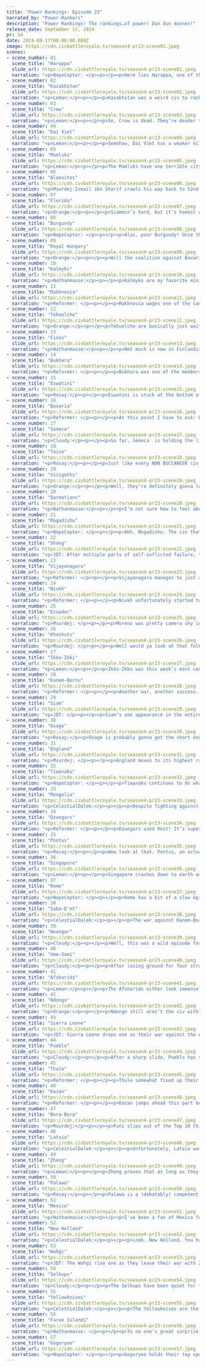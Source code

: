 ```yaml
---
title: "Power Rankings: Episode 23"
narrated_by: "Power-Rankers"
description: "Power Rankings! The rankings…of power! Dun dun dunnnn!"
release_date: September 17, 2024
pr: S4
date: 2024-09-17T00:00:00.000Z
image: https://cdn.civbattleroyale.tv/season4-pr23-scene01.jpeg
scenes:
- scene_number: 01
  scene_title: "Harappa"
  slide_url: https://cdn.civbattleroyale.tv/season4-pr23-scene01.jpeg
  narration: "<p>NopeCopter: </p><p></p><p>Here lies Harappa, one of the most silently tragic figures of the CBR. Not only did they serve as a sort of representative of the game’s oldest mods going in, but their reputation as a competent AI and their excellent starting position really did make them seem like they’d end up a worthy successor to X2’s Punjab and X3’s Afghanistan. Their start gave no reason for anyone to doubt that assessment, either - they expanded quickly, seizing northern India and boxing Vijayanagara in while the Khoshuts left all the most fertile land in the area wide open.But then… then they just sort of hit the brakes at exactly the wrong time. Their first attempt at a war with Vijayanagara went nowhere, Vijayanagara grabbed enough land to make themselves look good, the Khoshuts effectively blocked Harappa out of a Ganges-based empire, and most importantly, the Afsharids expanded so violently that Harappa’s continued existence suddenly looked a lot less certain. By the time the Settler machine got back online, North India was completely full, and Harappa was forced to start grabbing land in the Himalayas and random islands (plus a bold city in Oman). They had a monstrous army but tried to use it on Bukhara rather than someone they could actually threaten (like the suddenly-humbled Afsharids or the still-underwhelming Vijayanagara), but between their various disparate colonies, their massive army, their presumed free meal to the south, and the Great Wall, they were at the very least not going anywhere any time soon. In fact, they actually looked really strong - their tech count was high, and they had the positioning to grow with the Hindu Kush mountains blocking the incompetent Afsharids. </p><p></p><p>Unfortunately, Harappa’s wanton expansion made them more than a few enemies, and they fumbled almost all of their overseas colonies right off the bat. They lost their Omani city in a war they declared on the Qarmatians, and a coalition that kicked off right afterward allowed the presumed irrelevant Vijayanagara to take Sri Lanka, ending hopes of a Harappan naval empire. The war against Vijayanagara in particular was a serious upset, as Harappa’s image of the dominant force in South Asia was shattered by Vijayanagara’s ability to put in serious work with worse stats and less-advanced units - mainly because Vijayanagara built a navy and Harappa didn’t. The real blow came at the end of the war, though, where Harappa’s larger military finally turned the tide and seemed ready to absolutely tear through the ill-defended northern Vijayanagara cities… only for Harappa to declare peace before taking anything. And then, before Harappa could build back up and take another shot, the Afsharids invaded.</p><p></p><p>The Afsharid invasion, while not nearly as devastating as it could have been, really was the final nail in the coffin for this former powerhouse. The Afsharid war record had been… spotty, to put it nicely, so to see them manage to take two cities off Harappa (one through the Great Wall, no less) was downright shocking. Harappa lived, of course, but the message had been sent - no mountains or wall could save Harappa from the Afsharids when they came back to finish the job, and Vijayanagara’s subsequent humiliation of the Afsharids only served to prove that they weren’t going to be Harappa food, either. The remaining Harappan island cities got picked off by Singapore and Mogadishu of all civs in the resulting opportunistic coalition as Harappa’s final attempt to take a city off Bukhara failed. </p><p></p><p>At this point, all that was left of Harappa was a four-city rump state, a shell of its former self, albeit a seemingly very safe one. Because of the city positioning (reminiscent of Burgundy’s famed core), neither the Afsharids or Vijayanagara could launch an effective assault, and the Khoshuts were, well, the Khoshuts. Plus, they still had the Great Wall. I’m sure many expected Harappa to be a stubborn long-lasting buffer state for a long time to come, especially with the Afsharids and VIjayanagara distracted, which made the final act of Harappa’s run all the more shocking. In the midst of another pointless war with Bukhara, the Afsharids, Vijayanagara, and even the Khoshuts all joined forces to finally put an end to their shared neighbor. The Afsharids and Vijayanagara even made peace with each other for it. Harappa’s army was eviscerated with shocking speed. The only thing more shocking than their sudden death was who profited. The Khoshuts, written off first as lazy for settling the mountains instead of the fertile Ganges and then as incompetent for giving up cities to the Dzungars and Siam, completely unable to even take a seemingly free Siamese city, managed to capture not one, not two, but ALL FOUR of Harappa’s remaining cities, completely shutting out both the Afsharids and Vijayanagara and almost doubling their size in one fell swoop. Perhaps their demise was fitting - a civilization that even after some initial failures was expected to rise to prominence purely because of the two weaklings they shared a subcontinent with ended up being food for those two weaklings to climb back to prominence.</p><p></p><p>And so ends the tale of Harappa… or so you’d think. However, the game-runner Lacs has promised that only a run where Harappa wins the game would actually be recorded. Harappa’s death is surely only temporary, and before long they will rise again in the ultimate come-from-behind victory… but even if they don’t, at least their death made for a shocking spectacle. Not a bad run overall, even if they did leave the game early.</p>"
- scene_number: 02
  scene_title: "Kazakhstan"
  slide_url: https://cdn.civbattleroyale.tv/season4-pr23-scene02.jpeg
  narration: "<p>Leman:</p><p></p><p>Kazakhstan was a weird civ to rank at the games start. Historically, starts in Kazakhstan’s region have been fairly powerful, with lots of room to grow and expand before hitting their neighbors, but Kazakhstan had clear and evident flaws that made that strategy seem improbable. Civs in this region tend to be able to then use that early game advantage to catapult themselves into a strong position for the rest of the game. Season One’s Kazakhs were the most famous example of this. Kazakhstan, at first, seemed like they might be able to use this same playbook to have a solid enough game.</p><p>They started out settling far and wide, getting up to a fairly respectable double-digit city count. However, this didn’t really amount to much and the cracks were evident early on. Their empire wasn’t really a powerful, cohesive blob, but instead, to quote Altima’s prediction in PR 0,  “a weird snakey strip between giants.” Kazakhstan was clearly shown to be playing second fiddle to Selkups’ much more robust empire. That wasn’t to say there weren’t opportunities for Kazakhstan, but it was clear that Kazakhstan was large, but not strong or defensible.</p><p>They did manage to defend well enough early on, holding their own against Selkups for a while. However, Kazakhstan’s terrible defensive position was revealed in the middle of the game, when literally every one of Kazakhstan’s neighbors decided to declare war on them, and unceremoniously carved them up in about a dozen turns. If you don’t remember, Kazakhstan’s big, weird, snakey empire now belongs to: Latvia, the Selkups, the Afsharids, the Dzungars, Bukhara, but most of all Kazan. </p><p>While Selkups were the anvil, Kazan was the hammer, mercilessly tearing apart the dying corpse of Kazakhstan, managing to take the lion’s share of cities. They eventually left Nursultan to rot in the worst position a civ can be left in, a single pointless arctic city, waiting to die. Luckily for Kazakhstan, Kazan, after consolidating the old Kazakh empire, was merciful and decided to finish what every civ in Asia started, killing off Kazakhstan on turn 286, in 56th place. RIP, you weird snakey strip.</p>"
- scene_number: 03
  scene_title: "Crow"
  slide_url: https://cdn.civbattleroyale.tv/season4-pr23-scene03.jpeg
  narration: "<p>Leman:</p><p></p><p>So, Crow is dead. They’re deader than last week. They’re almost out of units, they have two measly cities and a top tier super power bearing down on them. There’s not much else to say about them that hasn’t been said last week, and won’t be said in their eulogy next week.</p>"
- scene_number: 04
  scene_title: "Dai Viet"
  slide_url: https://cdn.civbattleroyale.tv/season4-pr23-scene04.jpeg
  narration: "<p>Leman:</p><p></p><p>Somehow, Dai Viet has a weaker military than Crow. And Crow’s gonna die.</p>"
- scene_number: 05
  scene_title: "Mamluks"
  slide_url: https://cdn.civbattleroyale.tv/season4-pr23-scene05.jpeg
  narration: "<p>Leman:</p><p></p><p>The Mamluks have one terrible city but they aren’t about to die and that is enough to be better than exactly two living civilizations.</p>"
- scene_number: 06
  scene_title: "Alaouites"
  slide_url: https://cdn.civbattleroyale.tv/season4-pr23-scene06.jpeg
  narration: "<p>Msurdej:Ismail ibn Sharif crawls his way back to 52nd as Sierra Leone decides to attack the Visigoths, splitting their forces and ignoring much of the Alaouites. Coupled with the death of Kazakhstan, and the dying Crow, the Alaouties managed to gain three points. Good for them.</p>"
- scene_number: 07
  scene_title: "Florida"
  slide_url: https://cdn.civbattleroyale.tv/season4-pr23-scene07.jpeg
  narration: "<p>Orange:</p><p></p><p>Scammin’s hard, but it’s honest work. That’s how MacGregor lives his days, waiting patiently for the next opportunity for a scheme. Who's gonna be next in his sights?</p>"
- scene_number: 08
  scene_title: "Burgundy"
  slide_url: https://cdn.civbattleroyale.tv/season4-pr23-scene08.jpeg
  narration: "<p>NopeCopter: </p><p></p><p>Alas, poor Burgundy! Once the most promising civ in western Europe, Burgundy is now a two-city rump state constantly taking chip damage from England’s UA. Their two saving graces are their respectable carpet and the fact that nobody relevant is currently at war with them - these two things alone are enough to put them above five other contenders. Still, make no mistake - barring a miracle, this is the end of the line for Burgundy, and their next relevant war will probably be much less impressive than their previous ones.</p>"
- scene_number: 09
  scene_title: "Royal Hungary"
  slide_url: https://cdn.civbattleroyale.tv/season4-pr23-scene09.jpeg
  narration: "<p>Orange:</p><p></p><p>Will the coalition against Bavaria be enough to finally let Bathory expand once more? No? Well they tried at least. Wonder how long until they are back at peace with their two cities.</p>"
- scene_number: 10
  scene_title: "Kalmyks"
  slide_url: https://cdn.civbattleroyale.tv/season4-pr23-scene10.jpeg
  narration: "<p>Nathanmasse:</p><p></p><p>Kalmyks are my favorite mini civ.    They're up there with Ikko (no offense) as civs whose influence far exceeds their own capabilities.  They have no hope of winning the game but have an outsized relevance thanks to them controlling a holy city.  I only hope that whoever eliminates them will have the piety policy tree unlocked so they can replace the Kalmyks as the founder.</p>"
- scene_number: 11
  scene_title: "Makhnovia"
  slide_url: https://cdn.civbattleroyale.tv/season4-pr23-scene11.jpeg
  narration: "<p>Reformer: </p><p></p><p>Makhnovia wages one of the sadder wars on the cylinder. That is to say, the war against Pontus, during which most of the Makhnovian army loitered around in Kazan, or near Alexandrovsk. The war ended with Pontus in control of (the ruins of) Ekaterinoslav, a critical blunder no doubt, as it allows Pontus much easier access to the rest of the Makhnovian cities when the two go to war next time. Additionally, the city was quite central to the anarchist polity, meaning its loss will be felt regardless of who next assaults Makhnovia. But…hey…at least they still got their sizable army intact? </p>"
- scene_number: 12
  scene_title: "Tehuelche"
  slide_url: https://cdn.civbattleroyale.tv/season4-pr23-scene12.jpeg
  narration: "<p>Orange:</p><p></p><p>Tehuelche are basically just waiting for Bora to attack them at this point. Maybe New Holland or Palawa, but like, probably Bora. Until that happens they’re just gonna sit all nice and pretty in their cone at the bottom of the cylinder.</p>"
- scene_number: 13
  scene_title: "Finns"
  slide_url: https://cdn.civbattleroyale.tv/season4-pr23-scene13.jpeg
  narration: "<p>Nathanmasse:</p><p></p><p>Not much is new in Finlandia, just quietly waiting to get killed. Speaking of, Ume-Sami dropped a citadel on their border so perhaps relations between this dynamic duo are breaking down?  I’d like them to hurry up and get eliminated to clean up those borders, although it wouldn’t be Finland if there wasn’t bordergore right?</p>"
- scene_number: 14
  scene_title: "Bukhara"
  slide_url: https://cdn.civbattleroyale.tv/season4-pr23-scene14.jpeg
  narration: "<p>Reformer: </p><p></p><p>Bukhara was one of the members of the anti-Harappan coalition, but sadly received no reward for their contribution. Bukhara was one of the long-standing rivals of Harappa…to get nothing after all this time is just depressing…oh well, better luck in the next coalition war! Just better hope the barrel of the gun ain’t pointed at you next time!</p>"
- scene_number: 15
  scene_title: "Eswatini"
  slide_url: https://cdn.civbattleroyale.tv/season4-pr23-scene15.jpeg
  narration: "<p>Rosay:</p><p></p><p>Eswatini is stuck at the bottom of Africa with hellish mountainous borders to try and cross in order to beat their easiest neighbor. Maybe when Ndongo was struggling Eswatini could’ve maybe broken out a little bit, but now that Ndongo can make a serious bid for “African hegemon” Eswatini is likely stuck with mediocrity.</p>"
- scene_number: 16
  scene_title: "Bavaria"
  slide_url: https://cdn.civbattleroyale.tv/season4-pr23-scene16.jpeg
  narration: "<p>Reformer: </p><p></p><p>At this point I have to ask: How is this war still going on? I mean it’s been 50 turns for Latvia and England, and 64 turns for Royal Hungary. None of these civs has gained ANYTHING from Bavaria in that time. England at least has an excuse in that they only just this episode started going at it. But Royal Hungary and Latvia? They’ve been failing for 2, 3 episodes. How does the AI come to the conclusion that this is still a worthwhile war? Or is it Ludwig who’s stubbornly refusing to even consider peace? Could be either, stubborn is still the diagnosis. Regardless, for Bavaria the stubbornness spells doom: most of their cities are hurting, losing improvements and pop, while wasting production on units that immediately die. Bavaria ain’t coming back - truth is, they’ve been losers for a while. </p>"
- scene_number: 17
  scene_title: "Seneca"
  slide_url: https://cdn.civbattleroyale.tv/season4-pr23-scene17.jpeg
  narration: "<p>Cloudy:</p><p></p><p>So far, Seneca  is holding the line against Taino, and none of their cities are under threat—not even Kinngait, which they captured from the Thule last week. Both of their Atlantic coastal cities can only be attacked from one sea tile at a time, so it’s unlikely that the Taino will ever again pose a serious threat.</p>"
- scene_number: 18
  scene_title: "Taino"
  slide_url: https://cdn.civbattleroyale.tv/season4-pr23-scene18.jpeg
  narration: "<p>Rosay:</p><p></p><p>Just like every NON BUCCANEER civ before it, Taino struggles to break out of the Antilles. Yeah the Caribbean is kinda a death zone to spawn in but at least  is at least kinda interesting with them harassing Seneca’s ships</p>"
- scene_number: 19
  scene_title: "Visigoths"
  slide_url: https://cdn.civbattleroyale.tv/season4-pr23-scene19.jpeg
  narration: "<p>Orange:</p><p></p><p>Well, they’re definitely gonna lose that colony, and Rome and Sierra Leone are also battering them, and it’s not like I had any hopes for them anyways I think they’re just gonna fail everything. So I’m glad to see them drop but they should drop further, maybe the Faroese navy will actually do something to help with that. </p>"
- scene_number: 20
  scene_title: "Qarmatians"
  slide_url: https://cdn.civbattleroyale.tv/season4-pr23-scene20.jpeg
  narration: "<p>Nathanmasse:</p><p></p><p>I’m not sure how to feel about the Qarmatians.  They sure have a lot of units, but none of their neighbors seem like particularly easy targets.  Even the ones with sparsely manned borders have very difficult terrain that we’ve seen the Qarmatians get bogged down in before. On top of that, their tech and science progression is the worst of any of their neighbors so waiting around isn’t likely to improve their situation.  But a second Qarmback can’t be ruled out so we’ll have to see if they can pull it off.</p>"
- scene_number: 21
  scene_title: "Mogadishu"
  slide_url: https://cdn.civbattleroyale.tv/season4-pr23-scene21.jpeg
  narration: "<p>NopeCopter: </p><p></p><p>Ahh, Mogadishu. The civ that has not done a damn thing in several episodes is, predictably, looking about the same. However, despite this lack of appearance, they’ve actually dropped a sizable amount in the Power Rankings! Part of this is probably noise, but Saba-D’mt no longer being distracted and Vijayanagara surviving the Singaporean invasion probably don’t help. That, and time is not on their side - we’re entering the stage of the game where the gap really starts to widen between major and minor powers, and Mogadishu hasn’t been capitalizing at all on any of their weaker neighbors to turn their just-barely-good-enough empire into something that can actually compete on the wider stage. The countdown has started for Mogadishu, and although they’re probably too well-defended to die any time soon, their fate could well be sealed if they don’t act quick.</p>"
- scene_number: 22
  scene_title: "Shang"
  slide_url: https://cdn.civbattleroyale.tv/season4-pr23-scene22.jpeg
  narration: "<p>JDT: After multiple parts of self-inflicted failure, the Shang have seemingly stabilized into a state of decent equilibrium, symbolized best by the end of the Ikko Ikkis latest (and last) abortive attempt against them. Lucky for them, just enough of their core is intact such that they can actually mount a comeback with their 292 prod and 321 science. Unfortunately for them, their self-inflicted defeat of monumental proportions has set them back so far that they are about 6 techs behind median while having average to slightly above-average stats.  And they are also 3 cities down where they started. And while they were busy killing themselves, Zheng and Goguryeo, their direct neighbours, grew into global superpowers, with another direct neighbour in Mongolia creating a pretty decent empire for themselves. I don’t see a way for the fox to sneak out of this one, unfortunately. </p>"
- scene_number: 23
  scene_title: "Vijayanagara"
  slide_url: https://cdn.civbattleroyale.tv/season4-pr23-scene23.jpeg
  narration: "<p>Reformer: </p><p></p><p>Vijayanagara manages to just about avoid a grim fate in the hands of Singapore - largely thanks to Noongar intervention, of course, but we should still give credit where credit is due, Vijayanagara’s diplomats did a good job here. Avoiding a crippling loss is crucial here. Now, on the flip side, Khoshuts snagged the whole pot in the Harappan coalition war. Vijayanagara, the old rivals of Harappa, got NOTHING, except for a new, somewhat stronger neighbor. Only somewhat, though, and that is why Khoshuts might indeed be Vijayanagara’s way out of their current prison. I don’t necessarily want to conjure up false hope, but a coalition against Khoshuts isn’t impossible here, and once Vijayanagara has recovered a little, they could be a big beneficiary of such a coalition. Just don’t let another civ get there first, this time!</p>"
- scene_number: 24
  scene_title: "Nivkh"
  slide_url: https://cdn.civbattleroyale.tv/season4-pr23-scene24.jpeg
  narration: "<p>Reformer: </p><p></p><p>Nivkh unfortunately started to take a bit of a beating from Thule this episode after holding on so admirably. So far this has not translated into a statistically significant loss, but stats can’t always be trusted - the matter of fact is that despite the respectable struggle Nivkh has put on, these losses sting, and further contribute to their getting-cornered value. Speaking of stats, Nivkh remains a strange beast indeed. Their tech count is on par with some much higher-ranking civs, whereas the rest of their stats languish in the middle of the pack. Indeed, at 46 techs, they are exactly on par with Thule. This anomaly is a slight mystery. One speculative theory is that their UB is contributing through the creation of great scientists, but the numbers associated with the UB are not big enough for that to be a realistic answer. I suppose Nivkh is simply built different. </p>"
- scene_number: 25
  scene_title: "Ecuador"
  slide_url: https://cdn.civbattleroyale.tv/season4-pr23-scene25.jpeg
  narration: "<p>Msurdej: </p><p></p><p>Moreno was pretty camera shy in this part. But he remains the same old Ecuador we’ve come to know and l-... well, know at least. Middling stats, irrelevant wars, and a laziness in attacking Tiwanaku that will doom them to mediocrity.</p>"
- scene_number: 26
  scene_title: "Khoshuts"
  slide_url: https://cdn.civbattleroyale.tv/season4-pr23-scene26.jpeg
  narration: "<p>Msurdej: </p><p></p><p>Well would ya look at that folks. The Khoshuts not only managed to take the capital of Harappa, but eliminated them fully from the game. As someone who loves it when a civ is eliminated, I always love to sing the praises of the civs that manage to take a neighbor out. While Harappa wasn’t the strongest civ, it was a former top 10 (in episodes 1 and 2, whereas the Khoshuts were languishing in the 40s). These expansions netted them the Great Wall and could help fuel further conquests, and make Gushi Khan a force to be reckoned with. I mean, they’ll probably stay a middling civ, but I can dream, can’t I?</p>"
- scene_number: 27
  scene_title: "Ikko-Ikki"
  slide_url: https://cdn.civbattleroyale.tv/season4-pr23-scene27.jpeg
  narration: "<p>Leman:</p><p></p><p>Ikko-Ikko was this week’s most controversial civilization as Zheng bears down on them and the war continues to not look good for them at all. On the one hand, Zheng is a monster fielding frigates, while Ikko-Ikki, despite being an island civ with excellent science, is still running around with Galleasses. With such a tech disparity, there’s little Ikko-Ikki can do but slow Zheng down and hope for a peace treaty. On the other hand, Ikko-Ikki is a civ with excellent science and with any peace treaty that keeps Ikko-Ikki intact will probably leave them poised with a strong economy and a reasonable position to kick off from. On a third, weird hand, it’s unclear what Ikko-Ikki could do with that tech league especially after being weakened by Zheng. Zheng, Wahgi, Goguryeo and Thule are all miles stronger than Ikko, and Nivkh has shown itself to be an excellent defender. Maybe a trans-Pacific invasion of Pueblo? The future is unclear.</p>"
- scene_number: 28
  scene_title: "Kanem-Bornu"
  slide_url: https://cdn.civbattleroyale.tv/season4-pr23-scene28.jpeg
  narration: "<p>Reformer: </p><p></p><p>Another war, another success. What can be said about the insane grit of Kanem-Bornu that hasn’t already been said? Speculation abounded regarding the nigh-certain spanking that K-B was about to receive from Saba, only for K-B to CONTINUE to humiliate Saba, up until the latter begged for peace. K-B stays winning. Just don’t look at their stats…I mean how does a civ with such mediocre stats manage to do this time after time…at least they’re improving, slowly but surely!</p>"
- scene_number: 29
  scene_title: "Siam"
  slide_url: https://cdn.civbattleroyale.tv/season4-pr23-scene29.jpeg
  narration: "<p>JDT: </p><p></p><p>Siam’s one appearance in the entire part proudly announced that they were plotting against the eliminated Rozvi. If that doesn’t say enough about their current position, I don’t know what will. </p>"
- scene_number: 30
  scene_title: "Osage"
  slide_url: https://cdn.civbattleroyale.tv/season4-pr23-scene30.jpeg
  narration: "<p>Rosay:</p><p>Osage is probably gonna get the short end of the proverbial city capture stick, though it’s honestly nice being able to see them eat at all. Despite their relatively good performance given the position they were in, Osage has been outright STARVING for a proper city capture that they can actually hold, which they finally might get. They’re still a relative minnow in the ocean that is North America but they might be able to snack on the remains of their neighbors if they keep up their current pace.</p>"
- scene_number: 31
  scene_title: "England"
  slide_url: https://cdn.civbattleroyale.tv/season4-pr23-scene31.jpeg
  narration: "<p>Msurdej: </p><p></p><p>England moves to its highest rank ever since it has got Bavaria on its knees, having taken Beaune down to the red. Once again, the power of England’s UU Longbowman is on full display, being able to stay out of retaliation range. However, there is a flaw in all of this. England has few melee troops in the vicinity to actually capture the city. The closest are near their city of York, so if England wants to keep rising in the ranks, they better start making more and moving them west.</p>"
- scene_number: 32
  scene_title: "Tiwanaku"
  slide_url: https://cdn.civbattleroyale.tv/season4-pr23-scene32.jpeg
  narration: "<p>NopeCopter: </p><p></p><p>Tiwanaku continues to do what they do best: not die. New Holland has been fumbling their invasion for who knows how long at this point, and they’re no closer to actually taking something than they were at the start of the episode. Of course, on the other hand, Tiwanaku has been failing to put a dent in the Tehuelche, but not dying is still pretty nice. Their long-term prospects do seem a bit bleak with their middling stats and lack of good expansion opportunities, at least until they manage to fix up their army, but hey, if New Holland can’t break them with top-3 stats, then they’re probably at least sticking around for a while unless their blue neighbors finally figure out how to fight a land war.</p>"
- scene_number: 33
  scene_title: "Mongolia"
  slide_url: https://cdn.civbattleroyale.tv/season4-pr23-scene33.jpeg
  narration: "<p>CelestialDalek:</p><p></p><p>Despite fighting against the current 1st place civ, Mongolia is doing… fine? For all their stats, Goguryeo is notably lacking in the army department as well as the “not splitting up your forces between cities” department. Hence, Mongolia gets a mild rise in the power rankings this week despite doing basically nothing. Keep up the good work. </p>"
- scene_number: 34
  scene_title: "Dzungars"
  slide_url: https://cdn.civbattleroyale.tv/season4-pr23-scene34.jpeg
  narration: "<p>Reformer: </p><p></p><p>Dzungars used Rest! It’s super effective! </p><p></p><p>…yeah that’s it. We did get to see their silly core again this episode to confirm that they still have a bunch of warriors and spearmen running around. Wonder what’s the point of that. Maybe they have an immensely strong nobility with a chokehold on the military, and they demand that the “old ways” are maintained? That’s possible. And the only reason this system hasn’t collapsed is because it’s never been challenged.So far.</p><p></p><p>Stay tuned.</p>"
- scene_number: 35
  scene_title: "Pontus"
  slide_url: https://cdn.civbattleroyale.tv/season4-pr23-scene35.jpeg
  narration: "<p>Rosay:</p><p></p><p>Wow look at that, Pontus, an actual fucking conquest. Now it may only seem like one city but Pontus has now set itself up to easily invade Eastern Europe in the near future for a round two. Since Latvia still has a pretty bad carpet, this could make Pontus, again if they make the right moves, the future European hegemon.</p>"
- scene_number: 36
  scene_title: "Singapore"
  slide_url: https://cdn.civbattleroyale.tv/season4-pr23-scene36.jpeg
  narration: "<p>Leman:</p><p></p><p>Singapore crashes down to earth as their weird struggles against Vijayanagara continue to stall and Noongar takes this opportunity to strike. And it was an extremely effective strike. Singapore is already down two cities and would probably be in danger of losing even more if Palawa didn’t decide to bail them out. Singapore now has to hope Palawa shifts enough of Noongar’s production that they can salvage this war. An early peace treaty would be crippling and embarrassing but if Palawa does well (history says that is unlikely), Singapore could even come out of this war stronger than it started.</p>"
- scene_number: 37
  scene_title: "Rome"
  slide_url: https://cdn.civbattleroyale.tv/season4-pr23-scene37.jpeg
  narration: "<p>NopeCopter: </p><p></p><p>Rome has a bit of a slow episode this time as their wars with the Visigoths and Royal Hungary both go nowhere (as expected). The big question is, of course, where Rome goes next - their stats are top-notch in both southern Europe and Africa (thanks to Sierra Leone’s recent tumble), but a lot of their neighbors are really well-fortified or just have good-enough stats without the terrain Rome would need to break through with a slim advantage. Despite this, Sierra Leone running into trouble has given Rome another glimmer of hope for an invasion opportunity, and sometimes no news really is good news, so they do get to rise just a bit.</p>"
- scene_number: 38
  scene_title: "Saba-D’mt"
  slide_url: https://cdn.civbattleroyale.tv/season4-pr23-scene38.jpeg
  narration: "<p>CelestialDalek:</p><p></p><p>The war against Kanem-Bornu was one thing and one thing only: embarrassing. Forces of cannons, crossbowmen, and muskets failed to make a counteroffensive against composite bowmen. Nkongsamba should not be in Kanem-Bornu hands right now by all means, but somehow they bungled this incredibly easy invasion. But hey, their stats are good (look at the tech that they fucked up the defense with) and their position is… fine. Deserving of 20th but not anyone’s respect. </p>"
- scene_number: 39
  scene_title: "Noongar"
  slide_url: https://cdn.civbattleroyale.tv/season4-pr23-scene39.jpeg
  narration: "<p>Cloudy:</p><p></p><p>Well, this was a wild episode for the Noongar, so where to start? First off, their invasion of SIngapore has been wildly successful, taking full control of Java except for a few stray tiles. Nor does Singapore have anything resembling a counterattack, and the Noongar invasion force is still looking strong enough to keep going. But that’s the good news. The bad news is that Palawa has declared war on Noongar again, and they have a large contingent of musketmen, cannons, skirmishers, and cuirassiers heading for the border. Line infantry won’t be far behind either. This is a major problem for the Noongar, whose tech is at least a generation behind across the board, and in the case of basic melee units, two generations. Palawa’s main focus appears to be Kriwa, which is lightly defended, but the news for Noongar isn’t all bad. Previous attacks on Kriwa have failed in part because the city is protected by a lake and a river, and most of Noongar’s land forces—while outdated—aren’t currently busy. Palawa also has very little navy to speak of. So ideally for Noongar, they’ll hold off this invasion long enough to make peace, which usually comes pretty quickly in this recurring matchup, and then they’ll be able to resume their focus on singapore. But don’t count your chickens before they hatch—this could still end badly.</p>"
- scene_number: 40
  scene_title: "Ume-Sami"
  slide_url: https://cdn.civbattleroyale.tv/season4-pr23-scene40.jpeg
  narration: "<p>Cloudy:</p><p></p><p>After losing ground for four straight episodes, the Ume-Sami have regained two ranks because.... well to be honest with you, I have no idea. Is it just noise? Perhaps. Or maybe it’s because we saw a good shot of their lands this week, and they looked solid. But they still have the same fundamental problem, which is that none of their neighbors look easy to conquer—not even the Finns.</p>"
- scene_number: 41
  scene_title: "Afsharids"
  slide_url: https://cdn.civbattleroyale.tv/season4-pr23-scene41.jpeg
  narration: "<p>Leman:</p><p></p><p>The Afsharids either look immensely impressive or extremely embarrassing. Like Afsharids get a lot of the credit for breaking Harappa’s back when they were strong, they easily cleaned up Bukhara, and have had solid stats. Then on the other hand, they’ve dropped cities to Qarmatians, Vijayanagara, and like four lost Selkup units. And now, again, they’ve embarrassed themselves by managing to go 0 and 4 on Harappan cities captured. The Afsharids did not get a single one out of this war, and Khoshuts got them all. Granted, this leaves Afsharids in the exact same position they started with, and Afsharids could absolutely wipe the floor with Khoshuts, but god damn, Nader Shah is so lame sometimes.</p>"
- scene_number: 42
  scene_title: "Ndongo"
  slide_url: https://cdn.civbattleroyale.tv/season4-pr23-scene42.jpeg
  narration: "<p>Orange:</p><p></p><p>Ndongo still aren’t the civ with the best stats in Africa, that’d be Rome who are ranked below them for some reason, but they are now once again better than all the other originally African civs. Still need to attack eSwatini again or something and actually take more cities soon before they get eclipsed.</p>"
- scene_number: 43
  scene_title: "Sierra Leone"
  slide_url: https://cdn.civbattleroyale.tv/season4-pr23-scene43.jpeg
  narration: "<p>JDT: Sierra Leone drops one as their war against the Alaouites stalls out. This can be attributed primarily to a big mistake they have elected to throw upon themselves - they attacked the Visigoths. There was no reason for an assault on the Visigoths at this point, given that they’re on relatively even footing and there's no easy place for them to actually mount an assault. Instead, all this did was distract troops and result in pickoffs from Visigothic cities and ranged units. There are still tangible paths to taking out the Alaouites, but for no reason at all, Thomas Peters has made taking them out a lot harder than it should’ve been. And this negatively affects their scaling potential and conquest perception. </p>"
- scene_number: 44
  scene_title: "Pueblo"
  slide_url: https://cdn.civbattleroyale.tv/season4-pr23-scene44.jpeg
  narration: "<p>Cloudy:</p><p></p><p>After a sharp slide, Pueblo has stabilized after making peace with Goguryeo and holding the line against Mexico. Although Pueblo lost 3/5 of Hawaii, they didn’t lose all of it, which leaves room for a comeback, and it looks very unlikely that they’ll lose any further ground to Mexico either. This turn of events has definitely left Pueblo with permanent damage but we think this is where they’ll level off for a while now that they’ve stemmed the bleeding. </p>"
- scene_number: 45
  scene_title: "Thule"
  slide_url: https://cdn.civbattleroyale.tv/season4-pr23-scene45.jpeg
  narration: "<p>Reformer: </p><p></p><p>Thule somewhat fixed up their game this episode, taking the upperhand against Nivkh, a significantly weaker foe. Admirable. Their stats also recovered from the slight hit taken last week, and they finished Chemistry while currently going for Humanism. Never mind the fact that Nivkh got both techs 20-30 turns ago. All is coming up milhouse for Thule! After an incredible amount of effort expended on their part. I hate to say it over and over again but Thule really doesn’t deserve to be this high, stats be damned. </p>"
- scene_number: 46
  scene_title: "Kazan"
  slide_url: https://cdn.civbattleroyale.tv/season4-pr23-scene46.jpeg
  narration: "<p>Reformer: </p><p></p><p>Kazan jumps ahead this part because they MURDER Kazakhstan, and we power rankers really hate Kazakhstan! [citation required] Now admittedly, Kazan didn’t go for the kill until the coalition grew great enough, but hey, still did it! In terms of pure stats gained, this snow city in the arctic won’t contribute much, but it’s obviously about the SPIRIT of the act. Kazan has the desire, willingness, and ability to take things to the END. That’s the kind of gumption you need to win Civ Battle Royale. They do have to fix their tech problems somewhere along the way though…</p>"
- scene_number: 47
  scene_title: "Bora-Bora"
  slide_url: https://cdn.civbattleroyale.tv/season4-pr23-scene47.jpeg
  narration: "<p>Msurdej:</p><p></p><p>Puni slips out of the Top 10 this week as other civs regain some of their composure. They’re still as competent and aborable, but have been resting on that giant army they have. They need to put that army to use on someone if they want to be as strong as previous Pacific power Timor-Leste. Perhaps attacking Tehuelche would be good...</p>"
- scene_number: 48
  scene_title: "Latvia"
  slide_url: https://cdn.civbattleroyale.tv/season4-pr23-scene48.jpeg
  narration: "<p>CelestialDalek:</p><p></p><p>Unfortunately, Latvia was unable to take Nuremburg this episode. Their stats are still good and their army is still in position, but they were SO close to getting a foothold in central Europe. Unfortunately, their foot slipped off the rung. A second wave of attack can’t be ruled out though! </p>"
- scene_number: 49
  scene_title: "Zheng"
  slide_url: https://cdn.civbattleroyale.tv/season4-pr23-scene49.jpeg
  narration: "<p>Leman:</p><p></p><p>Zheng proves that as long as they’re not fighting Wahgi, that they are an absolute monster. Ikko-Ikki is getting cut through like hot butter. Zheng wasted no time snapping up Ikko-Ikki’s only beachhead on the mainland and is now making a decisive push onto Ikko-Ikki’s main islands. It’s unclear how far Zheng can push. I, for one, don’t expect Zheng to push too far into Ikko-Ikki’s core but grabbing one or two more cities is excellent for Zheng as they continue to power up.</p>"
- scene_number: 50
  scene_title: "Palawa"
  slide_url: https://cdn.civbattleroyale.tv/season4-pr23-scene50.jpeg
  narration: "<p>Rosay:</p><p></p><p>Palawa is a (debatably) competent civ stuck in southern Oceania with little chance to properly break out. I’m actually relatively skeptical on all of the oceanic civs this cycle due to their current underperforming and/or poor production, but Palawa has now twice failed to make any meaningful headway against Noongar. Now are they still better than Noongar? Yes, I'm not blind, but with Palawa giving us failure after failure, I feel like their admittedly good overall stats can only carry them so far.</p>"
- scene_number: 51
  scene_title: "Mexico"
  slide_url: https://cdn.civbattleroyale.tv/season4-pr23-scene51.jpeg
  narration: "<p>Nathanmasse:</p><p></p><p>I've been a fan of Mexico for a while and admittedly ranked them a little higher than most, but I think they deserve it.  They've secured their place as top 2 in North America with more than enough military units to either continue the fight with Pueblo or pick a new opponent to assail.  There is no shortage of choices with the only concern being whether they will languish too long and allow others to rebuild, or worse, eliminate their weaker neighbors before Mexico gets their cut.  Only time will tell.</p>"
- scene_number: 52
  scene_title: "New Holland"
  slide_url: https://cdn.civbattleroyale.tv/season4-pr23-scene52.jpeg
  narration: "<p>CelestialDalek:</p><p></p><p>Look. New Holland. You have good production and stuff. Very good stats. You’re at war with Tiwanaku, why aren’t you taking any cities? BECAUSE YOU ARE USING SWORDSMEN. STOP DOING THAT. This is getting dangerously close to a Saba situation, except that Kanem-Bornu is ass and New Holland isn’t. Although I think their military strategist is.</p>"
- scene_number: 53
  scene_title: "Wahgi"
  slide_url: https://cdn.civbattleroyale.tv/season4-pr23-scene53.jpeg
  narration: "<p>JDT: The Wahgi rise one as they leave their war with Zheng the obvious victor, securing Simuay and Lamitan, both excellent cities. With their production now acceptable and all their other stats still being excellent, they are now being seen as a potential challenger for the pinnacle. They still have targets even in a stacked region, given the vulnerability other powers tend to find themselves in. Now, can they simply build a good enough army to win? </p>"
- scene_number: 54
  scene_title: "Selkups"
  slide_url: https://cdn.civbattleroyale.tv/season4-pr23-scene54.jpeg
  narration: "<p>Cloudy:</p><p></p><p>The Selkups have been quiet for too long, so we’ve decided to move them out of their third place position in favor of someone more active (no spoilers!). That’s a significant blow considering that they held onto third place for 6 straight episodes. However, the Selkups continue to occupy a high position in every critical statistic, including 10th in effective science, 6th in production, and 5th in military, so they absolutely remain a powerhouse and if they wake up they could quickly regain their previous ranking. </p>"
- scene_number: 55
  scene_title: "Yellowknives"
  slide_url: https://cdn.civbattleroyale.tv/season4-pr23-scene55.jpeg
  narration: "<p>CelestialDalek:</p><p></p><p>The Yellowknives are the more active civ mentioned in Cloudy’s writeup. This episode was great for Akaitcho, as he was able to pick off two vital cities from the heart of the Crow’s core, Iaxupish Aashkaate and the capital Baaxawuaashe, with Chichuche seemingly next (although the Osage could take it). Their stats are good and they’re pretty much untouchable by any of their neighbors, even though they don’t have the most stacked core. Thule better look out.</p>"
- scene_number: 56
  scene_title: "Faroe Islands"
  slide_url: https://cdn.civbattleroyale.tv/season4-pr23-scene56.jpeg
  narration: "<p>Nathanmasse: </p><p></p><p>To no one's great surprise, Faroe's siege of Hispalis has gone absolutely nowhere.  They should have swept through the city and descended on the Visigoth mainland with relative ease given the tech and stat disparity.  It's almost impressive just how incompetently the Faroes have waged their wars. That said, their stats are still exceptionally strong so they hang onto the 2nd place position.  But with other civs across the cylinder closing this stat gap and actually making advances and taking cities, I would be surprised if they can hang onto this position much longer.</p>"
- scene_number: 57
  scene_title: "Goguryeo"
  slide_url: https://cdn.civbattleroyale.tv/season4-pr23-scene57.jpeg
  narration: "<p>NopeCopter: </p><p></p><p>Goguryeo holds their top spot despite a performance last episode that can only be described as “disappointing”. It’s not that they aren’t still really strong, it’s just that there was so much they could’ve done that they just… didn’t do. The war with Zheng ended almost as quickly as it began, and the Mongolian front hasn’t moved an inch - in fact, Mongol troops are actually moving into southern Goguryeo! Even the Nivkh, currently “losing” a war to Thule, have a threatening-looking presence on the border as always. This lack of movement has actually caused a bit of chaos in the PR team, as some have even gone so far as to drop Goguryeo from their first-place spot - not enough to actually make them actually fall a rank, of course, but enough to raise their standard deviation above 0. If they can’t make something work soon, I expect that deviation to rise even higher, even if their stats are still decidedly top-of-the-line.</p>"
---
```

